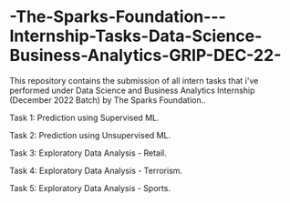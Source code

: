 # -The-Sparks-Foundation---Internship-Tasks-Data-Science-Business-Analytics-GRIP-DEC-22-

This repository contains the submission of all intern tasks that i've performed under Data Science and Business Analytics Internship (December 2022 Batch) by The Sparks Foundation..

Task 1: Prediction using Supervised ML. 

Task 2: Prediction using Unsupervised ML. 

Task 3: Exploratory Data Analysis - Retail.

Task 4: Exploratory Data Analysis - Terrorism.

Task 5: Exploratory Data Analysis - Sports.
